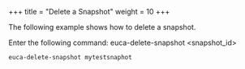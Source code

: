 +++
title = "Delete a Snapshot"
weight = 10
+++

The following example shows how to delete a snapshot. 

Enter the following command: 
    euca-delete-snapshot <snapshot_id>


    euca-delete-snapshot mytestsnaphot

